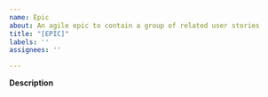 ```yaml
---
name: Epic
about: An agile epic to contain a group of related user stories
title: "[EPIC]"
labels: ''
assignees: ''

---
```


**Description**
